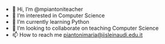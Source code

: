 - 👋 Hi, I’m @mpiantoniteacher
- 👀 I’m interested in Computer Science
- 🌱 I’m currently learning Python
- 💞️ I’m looking to collaborate on teaching Computer Science
- 📫 How to reach me piantonimaria@iisleinaudi.edu.it

<!---
mpiantoniteacher/mpiantoniteacher is a ✨ special ✨ repository because its `README.md` (this file) appears on your GitHub profile.
You can click the Preview link to take a look at your changes.
--->
